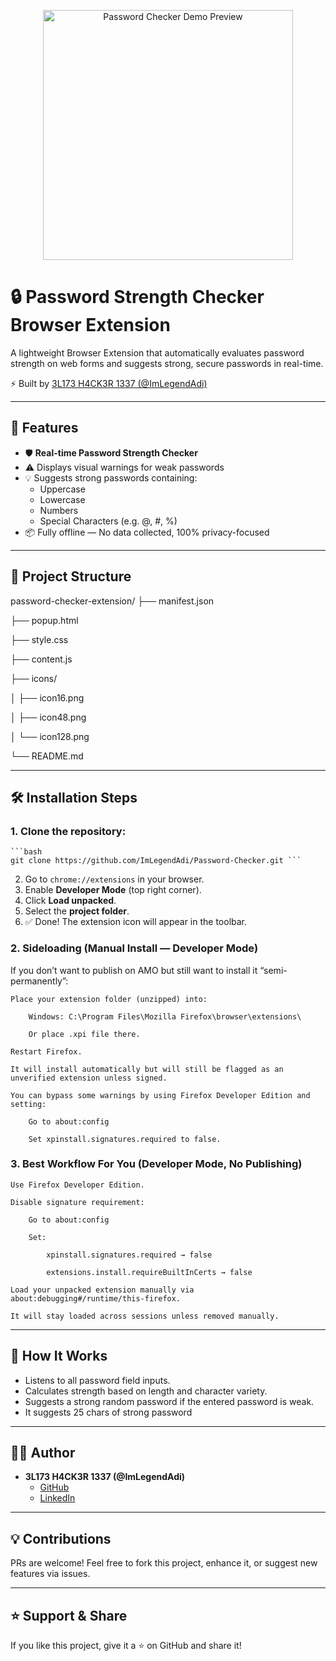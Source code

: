 <p align="center">
  <img src="https://d3v55qvjb2v012.cloudfront.net/gxnf/2025/08/04/01/12/cTjfVlnI5o3/sc.webp?srcid=cTjfVlnI5o3&Policy=eyJTdGF0ZW1lbnQiOlt7IlJlc291cmNlIjoiaHR0cHM6Ly9kM3Y1NXF2amIydjAxMi5jbG91ZGZyb250Lm5ldC9neG5mLzIwMjUvMDgvMDQvMDEvMTIvY1RqZlZsbkk1bzMvc2Mud2VicD9zcmNpZD1jVGpmVmxuSTVvMyIsIkNvbmRpdGlvbiI6eyJEYXRlTGVzc1RoYW4iOnsiQVdTOkVwb2NoVGltZSI6MTc1NDMxNTAxNX19fV19&Signature=VI9au8zG~kgcBNzUaEEtIkX3Ry2Q4CRAMKvJf9l9Gpx1D-HVYfZTsNPqWHkzdbwjITlz~Z7j0TUffJZNvQFVphMe3k1gj1LTWrbBJvBi8RVNpg6Ml5xGNI8DcOvowDEpDA0bGMPHCTl9I5IPTbboWRYaHNDy30NoQhNmItRIyKg_&Key-Pair-Id=APKAI4E2RN57D46ONMEQ" 
       width="400" alt="Password Checker Demo Preview" />
</p>

# 🔒 Password Strength Checker Browser Extension

A lightweight Browser Extension that automatically evaluates password strength on web forms and suggests strong, secure passwords in real-time.

⚡ Built by [3L173 H4CK3R 1337 (@ImLegendAdi)](https://github.com/ImLegendAdi)

---

## 🚀 Features

- 🛡️ **Real-time Password Strength Checker**
- ⚠️ Displays visual warnings for weak passwords
- 💡 Suggests strong passwords containing:
  - Uppercase
  - Lowercase
  - Numbers
  - Special Characters (e.g. @, #, %)
- 📦 Fully offline — No data collected, 100% privacy-focused

---

## 📂 Project Structure

password-checker-extension/
├── manifest.json

├── popup.html

├── style.css

├── content.js

├── icons/

│ ├── icon16.png

│ ├── icon48.png

│ └── icon128.png

└── README.md

---

## 🛠️ Installation Steps

### 1. Clone the repository:
    ```bash
    git clone https://github.com/ImLegendAdi/Password-Checker.git ```
    
2. Go to `chrome://extensions` in your browser.
3. Enable **Developer Mode** (top right corner).
4. Click **Load unpacked**.
5. Select the **project folder**.
6. ✅ Done! The extension icon will appear in the toolbar.

### 2. Sideloading (Manual Install — Developer Mode)

If you don’t want to publish on AMO but still want to install it “semi-permanently”:

    Place your extension folder (unzipped) into:

        Windows: C:\Program Files\Mozilla Firefox\browser\extensions\

        Or place .xpi file there.

    Restart Firefox.

    It will install automatically but will still be flagged as an unverified extension unless signed.

    You can bypass some warnings by using Firefox Developer Edition and setting:

        Go to about:config

        Set xpinstall.signatures.required to false.

### 3. Best Workflow For You (Developer Mode, No Publishing)

    Use Firefox Developer Edition.

    Disable signature requirement:

        Go to about:config

        Set:

            xpinstall.signatures.required → false

            extensions.install.requireBuiltInCerts → false

    Load your unpacked extension manually via about:debugging#/runtime/this-firefox.

    It will stay loaded across sessions unless removed manually.
    
---

## 🧪 How It Works
- Listens to all password field inputs.
- Calculates strength based on length and character variety.
- Suggests a strong random password if the entered password is weak.
- It suggests 25 chars of strong password

---

## 🧑‍💻 Author
- **3L173 H4CK3R 1337 (@ImLegendAdi)**
  - [GitHub](https://github.com/ImLegendAdi)
  - [LinkedIn](https://linkedin.com/in/ImLegendAdi)

---

## 💡 Contributions
PRs are welcome! Feel free to fork this project, enhance it, or suggest new features via issues.

---

## ⭐ Support & Share
If you like this project, give it a ⭐ on GitHub and share it!

